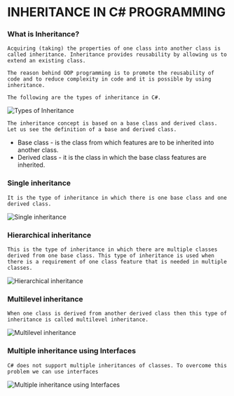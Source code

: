 # INHERITANCE IN C# PROGRAMMING

### What is Inheritance?
`Acquiring (taking) the properties of one class into another class is called inheritance. Inheritance provides reusability by allowing us to extend an existing class.`

 `The reason behind OOP programming is to promote the reusability of code and to reduce complexity in code and it is possible by using inheritance.`
 
 `The following are the types of inheritance in C#.`
 
<img alt="Types of Inheritance" class="" data-src="https://www.c-sharpcorner.com/UploadFile/0c1bb2/types-of-inheritance-in-C-Sharp/Images/Types%20of%20Inheritence.jpg" src="https://www.c-sharpcorner.com/UploadFile/0c1bb2/types-of-inheritance-in-C-Sharp/Images/Types%20of%20Inheritence.jpg">

`The inheritance concept is based on a base class and derived class. Let us see the definition of a base and derived class.`
- Base class - is the class from which features are to be inherited into another class.
- Derived class - it is the class in which the base class features are inherited.

### Single inheritance 

`It is the type of inheritance in which there is one base class and one derived class.`

<img alt="Single inheritance" class="" data-src="https://www.c-sharpcorner.com/UploadFile/0c1bb2/types-of-inheritance-in-C-Sharp/Images/single.jpg" src="https://www.c-sharpcorner.com/UploadFile/0c1bb2/types-of-inheritance-in-C-Sharp/Images/single.jpg">

### Hierarchical inheritance

`This is the type of inheritance in which there are multiple classes derived from one base class. This type of inheritance is used when there is a requirement of one class feature that is needed in multiple classes.`

<img alt="Hierarchical inheritance" class="" data-src="https://www.c-sharpcorner.com/UploadFile/0c1bb2/types-of-inheritance-in-C-Sharp/Images/hierachial.jpg" src="https://www.c-sharpcorner.com/UploadFile/0c1bb2/types-of-inheritance-in-C-Sharp/Images/hierachial.jpg">

### Multilevel inheritance
`When one class is derived from another derived class then this type of inheritance is called multilevel inheritance.`

<img alt="Multilevel inheritance" class="" data-src="https://www.c-sharpcorner.com/UploadFile/0c1bb2/types-of-inheritance-in-C-Sharp/Images/Multilvel.jpg" src="https://www.c-sharpcorner.com/UploadFile/0c1bb2/types-of-inheritance-in-C-Sharp/Images/Multilvel.jpg">

### Multiple inheritance using Interfaces

`C# does not support multiple inheritances of classes. To overcome this problem we can use interfaces`

<img alt="Multiple inheritance using Interfaces" class="" data-src="https://www.c-sharpcorner.com/UploadFile/0c1bb2/types-of-inheritance-in-C-Sharp/Images/Multiple.jpg" src="https://www.c-sharpcorner.com/UploadFile/0c1bb2/types-of-inheritance-in-C-Sharp/Images/Multiple.jpg">

